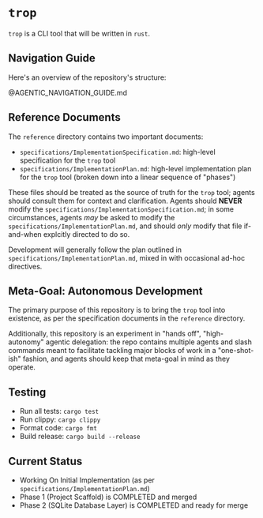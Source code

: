 # `trop`

`trop` is a CLI tool that will be written in `rust`.

## Navigation Guide

Here's an overview of the repository's structure:

@AGENTIC_NAVIGATION_GUIDE.md

## Reference Documents

The `reference` directory contains two important documents:

- `specifications/ImplementationSpecification.md`: high-level specification for the `trop` tool
- `specifications/ImplementationPlan.md`: high-level implementation plan for the `trop` tool (broken down into a linear sequence of "phases")

These files should be treated as the source of truth for the `trop` tool; agents should consult them for context and clarification. Agents should **NEVER** modify the `specifications/ImplementationSpecification.md`; in some circumstances, agents *may* be asked to modify the `specifications/ImplementationPlan.md`, and should *only* modify that file if-and-when explcitly directed to do so.

Development will generally follow the plan outlined in `specifications/ImplementationPlan.md`, mixed in with occasional ad-hoc directives.

## Meta-Goal: Autonomous Development

The primary purpose of this repository is to bring the `trop` tool into existence, as per the specification documents in the `reference` directory.

Additionally, this repository is an experiment in "hands off", "high-autonomy" agentic delegation: the repo contains multiple agents and slash commands meant to facilitate tackling major blocks of work in a "one-shot-ish" fashion, and agents should keep that meta-goal in mind as they operate.

## Testing

- Run all tests: `cargo test`
- Run clippy: `cargo clippy`
- Format code: `cargo fmt`
- Build release: `cargo build --release`

## Current Status

- Working On Initial Implementation (as per `specifications/ImplementationPlan.md`)
- Phase 1 (Project Scaffold) is COMPLETED and merged
- Phase 2 (SQLite Database Layer) is COMPLETED and ready for merge
